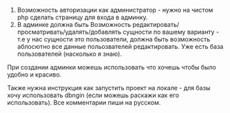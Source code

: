 1. Возможность авторизации как администратор - нужно на чистом php сделать страницу для входа в админку.
2. В админке должна быть Возможность редактировать/просматривать/удалять/добавлять сущности по вашему варианту - т.е у нас сущности это пользователи, должна быть возможность аблосютно все данные польозвателей редактировать. Уже есть база пользователей (насколько я знаю).

При создании админки можешь использовать что хочешь чтобы было удобно и красиво.

Также нужна инструкция как запустить проект на локале - для базы хочу использовать dbngin (если можешь раскажи как его использовать). Все комментарии пиши на русском.
